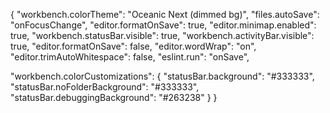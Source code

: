 {
"workbench.colorTheme": "Oceanic Next (dimmed bg)",
"files.autoSave": "onFocusChange",
"editor.formatOnSave": true,
"editor.minimap.enabled": true,
"workbench.statusBar.visible": true,
"workbench.activityBar.visible": true,
"editor.formatOnSave": false,
"editor.wordWrap": "on",
"editor.trimAutoWhitespace": false,
"eslint.run": "onSave",

"workbench.colorCustomizations": {
"statusBar.background": "#333333",
"statusBar.noFolderBackground": "#333333",
"statusBar.debuggingBackground": "#263238"
}
}

